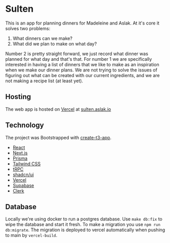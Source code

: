 # Sulten

This is an app for planning dinners for Madeleine and Aslak.
At it's core it solves two problems:

1. What dinners can we make?
2. What did we plan to make on what day?

Number 2 is pretty straight forward, we just record what dinner was planned for what day and that's that.
For number 1 we are specifically interested in having a list of dinners that we like to make as an inspiration when we make our dinner plans.
We are not trying to solve the issues of figuring out what can be created with our current ingredients, and we are not making a recipe list (at least yet).

## Hosting

The web app is hosted on [Vercel](https://vercel.com/) at [sulten.aslak.io](https://sulten.aslak.io/)

## Technology

The project was Bootstrapped with [create-t3-app](https://create.t3.gg/).

- [React](https://react.dev/)
- [Next.js](https://nextjs.org)
- [Prisma](https://prisma.io)
- [Tailwind CSS](https://tailwindcss.com)
- [tRPC](https://trpc.io)
- [shadcn/ui](https://ui.shadcn.com/)
- [Vercel](https://vercel.com/)
- [Supabase](https://supabase.com/)
- [Clerk](https://clerk.com/)

## Database

Locally we're using docker to run a postgres database.
Use `make db:fix` to wipe the database and start it fresh.
To make a migration you use `npm run db:migrate`.
The migration is deployed to vercel automatically when pushing to main by `vercel-build`.
